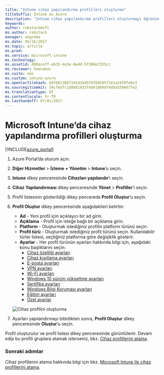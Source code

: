 ```yaml
---
title: "Intune cihaz yapılandırma profilleri oluşturma"
titleSuffix: Intune on Azure
description: "Intune cihaz yapılandırma profilleri oluşturmayı öğrenin.\""
keywords: 
author: robstackmsft
ms.author: robstack
manager: angrobe
ms.date: 05/16/2017
ms.topic: article
ms.prod: 
ms.service: microsoft-intune
ms.technology: 
ms.assetid: d98aceff-eb35-4e3e-8e40-5f300e7335cc
ms.reviewer: heenamac
ms.suite: ems
ms.custom: intune-azure
ms.openlocfilehash: 6df6813667241d3ad5f8768585f2e1a34f0fe6e3
ms.sourcegitcommit: 34cfebfc1d8b81032f4d41869d74dda559e677e2
ms.translationtype: HT
ms.contentlocale: tr-TR
ms.lasthandoff: 07/01/2017
---
```

# <a name="how-to-create-device-configuration-profiles-in-microsoft-intune"></a>Microsoft Intune’da cihaz yapılandırma profilleri oluşturma

[!INCLUDE[azure_portal](./includes/azure_portal.md)]


1. Azure Portal’da oturum açın.
2. **Diğer Hizmetler** > **İzleme + Yönetim** > **Intune**’u seçin.
3. **Intune** dikey penceresinde **Cihazları yapılandır**’ı seçin.
2. **Cihaz Yapılandırması** dikey penceresinde **Yönet** > **Profiller**’i seçin.
2. Profil listesinin gösterildiği dikey pencerede **Profil Oluştur**’u seçin.
3. **Profil Oluştur** dikey penceresinde aşağıdakileri belirtin:
    - **Ad** - Yeni profil için açıklayıcı bir ad girin.
    - **Açıklama** -  Profil için isteğe bağlı bir açıklama girin.
    - **Platform** -  Oluşturmak istediğiniz profilin platform türünü seçin.
    - **Profil türü** - Oluşturmak istediğiniz profil türünü seçin. Kullanılabilir türler listesi, seçtiğiniz platforma göre değişiklik gösterir.
    - **Ayarlar** - Her profil türünün ayarları hakkında bilgi için, aşağıdaki konu başlıklarını seçin:
        -  [Cihaz özelliği ayarları](device-features-configure.md)
        -  [Cihaz kısıtlama ayarları](device-restrictions-configure.md)
        -  [E-posta ayarları](email-settings-configure.md)
        -  [VPN ayarları](vpn-settings-configure.md)
        -  [Wi-Fi ayarları](wi-fi-settings-configure.md)
        -  [Windows 10 sürüm yükseltme ayarları](edition-upgrade-configure-windows-10.md)
        -  [Sertifika ayarları](certificates-configure.md)
        -  [Windows Bilgi Koruması ayarları](windows-information-protection-configure.md)
        -  [Eğitim ayarları](education-settings-configure.md)
        -  [Özel ayarlar](custom-settings-configure.md)

    ![Cihaz profilini oluşturma](./media/create-device-profile.png)
4. Ayarları yapılandırmayı bitirdikten sonra, **Profil Oluştur** dikey penceresinde **Oluştur**’u seçin.

Profil oluşturulur ve profil listesi dikey penceresinde görüntülenir.
Devam edip bu profili gruplara atamak isterseniz, bkz. [Cihaz profillerini atama](device-profile-assign.md).


### <a name="next-steps"></a>Sonraki adımlar
Cihaz profillerini atama hakkında bilgi için bkz. [Microsoft Intune ile cihaz profillerini atama](device-profile-assign.md).
